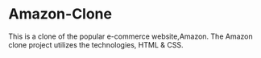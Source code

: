# Amazon-Clone
This is a clone of the popular e-commerce website,Amazon. The Amazon clone project utilizes the  technologies, HTML &amp; CSS.
